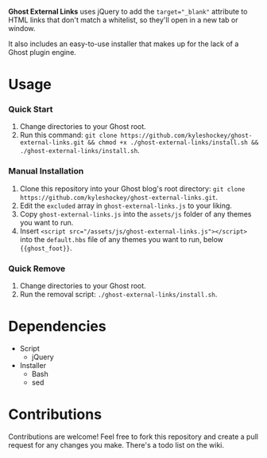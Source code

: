 **Ghost External Links** uses jQuery to add the `target="_blank"` attribute to HTML links that don't match a whitelist, so they'll open in a new tab or window.

It also includes an easy-to-use installer that makes up for the lack of a Ghost plugin engine.

# Usage
### Quick Start
1. Change directories to your Ghost root.
2. Run this command: `git clone https://github.com/kyleshockey/ghost-external-links.git && chmod +x ./ghost-external-links/install.sh && ./ghost-external-links/install.sh`.

### Manual Installation
1. Clone this repository into your Ghost blog's root directory: `git clone https://github.com/kyleshockey/ghost-external-links.git`.
2. Edit the `excluded` array in `ghost-external-links.js` to your liking.
3. Copy `ghost-external-links.js` into the `assets/js` folder of any themes you want to run.
4. Insert `<script src="/assets/js/ghost-external-links.js"></script>` into the `default.hbs` file of any themes you want to run, below `{{ghost_foot}}`.

### Quick Remove
1. Change directories to your Ghost root.
2. Run the removal script: `./ghost-external-links/install.sh`.

# Dependencies
- Script
  - jQuery
- Installer
  - Bash
  - sed

# Contributions
Contributions are welcome! Feel free to fork this repository and create a pull request for any changes you make. There's a todo list on the wiki.

